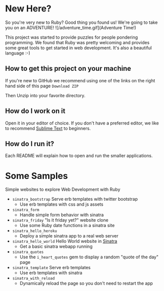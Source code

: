 # New Here?

So you're very new to Ruby? Good thing you found us!
We're going to take you on an ADVENTURE!
![/adventure_time.gif](Adventure Time!)

This project was started to provide puzzles for people pondering programming.
We found that Ruby was pretty welcoming and provides some great tools to get started in web development.
It's also a beautiful language :-)

## How to get this project on your machine

If you're new to GitHub we recommend using one of the links on the right hand side of this page
`Download ZIP`

Then Unzip into your favorite directory.

## How do I work on it

Open it in your editor of choice. If you don't have a preferred editor, we like to recommend [Sublime Text](http://www.sublimetext.com/) to beginners.

## How do I run it?

Each README will explain how to open and run the smaller applications.

# Some Samples

Simple websites to explore Web Development with Ruby
* `sinatra_bootstrap` Serve erb templates with twitter bootstrap
    * Use erb templates with css and js assets
* `sinatra_form`
    * Handle simple form behavior with sinatra
* `sinatra_friday` "Is it friday yet?" website clone
    * Use some Ruby date functions in a sinatra site
* `sinatra_hello_heroku`
    * Deploy a simple sinatra app to a real web server
* `sinatra_hello_world` Hello World website in [Sinatra](http://www.sinatrarb.com/intro.html)
    * Get a basic sinatra webapp running
* `sinatra_quotes`
    * Use the `i_heart_quotes` gem to display a random "quote of the day" page
* `sinatra_template` Serve erb templates
    * Use erb templates with sinatra
* `sinatra_with_reload`
    * Dynamically reload the page so you don't need to restart the app
